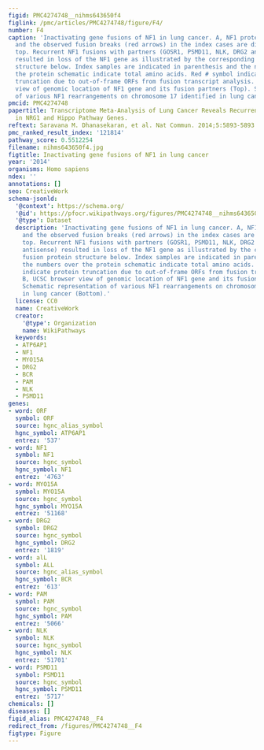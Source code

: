 ```yaml
---
figid: PMC4274748__nihms643650f4
figlink: /pmc/articles/PMC4274748/figure/F4/
number: F4
caption: 'Inactivating gene fusions of NF1 in lung cancer. A, NF1 protein schematic
  and the observed fusion breaks (red arrows) in the index cases are displayed on
  top. Recurrent NF1 fusions with partners (GOSR1, PSMD11, NLK, DRG2 and MYO15A antisense)
  resulted in loss of the NF1 gene as illustrated by the corresponding fusion protein
  structure below. Index samples are indicated in parenthesis and the numbers over
  the protein schematic indicate total amino acids. Red # symbol indicate protein
  truncation due to out-of-frame ORFs from fusion transcript analysis. B, UCSC browser
  view of genomic location of NF1 gene and its fusion partners (Top). Schematic representation
  of various NF1 rearrangements on chromosome 17 identified in lung cancer (Bottom).'
pmcid: PMC4274748
papertitle: Transcriptome Meta-Analysis of Lung Cancer Reveals Recurrent Aberrations
  in NRG1 and Hippo Pathway Genes.
reftext: Saravana M. Dhanasekaran, et al. Nat Commun. 2014;5:5893-5893.
pmc_ranked_result_index: '121814'
pathway_score: 0.5512254
filename: nihms643650f4.jpg
figtitle: Inactivating gene fusions of NF1 in lung cancer
year: '2014'
organisms: Homo sapiens
ndex: ''
annotations: []
seo: CreativeWork
schema-jsonld:
  '@context': https://schema.org/
  '@id': https://pfocr.wikipathways.org/figures/PMC4274748__nihms643650f4.html
  '@type': Dataset
  description: 'Inactivating gene fusions of NF1 in lung cancer. A, NF1 protein schematic
    and the observed fusion breaks (red arrows) in the index cases are displayed on
    top. Recurrent NF1 fusions with partners (GOSR1, PSMD11, NLK, DRG2 and MYO15A
    antisense) resulted in loss of the NF1 gene as illustrated by the corresponding
    fusion protein structure below. Index samples are indicated in parenthesis and
    the numbers over the protein schematic indicate total amino acids. Red # symbol
    indicate protein truncation due to out-of-frame ORFs from fusion transcript analysis.
    B, UCSC browser view of genomic location of NF1 gene and its fusion partners (Top).
    Schematic representation of various NF1 rearrangements on chromosome 17 identified
    in lung cancer (Bottom).'
  license: CC0
  name: CreativeWork
  creator:
    '@type': Organization
    name: WikiPathways
  keywords:
  - ATP6AP1
  - NF1
  - MYO15A
  - DRG2
  - BCR
  - PAM
  - NLK
  - PSMD11
genes:
- word: ORF
  symbol: ORF
  source: hgnc_alias_symbol
  hgnc_symbol: ATP6AP1
  entrez: '537'
- word: NF1
  symbol: NF1
  source: hgnc_symbol
  hgnc_symbol: NF1
  entrez: '4763'
- word: MYO15A
  symbol: MYO15A
  source: hgnc_symbol
  hgnc_symbol: MYO15A
  entrez: '51168'
- word: DRG2
  symbol: DRG2
  source: hgnc_symbol
  hgnc_symbol: DRG2
  entrez: '1819'
- word: alL
  symbol: ALL
  source: hgnc_alias_symbol
  hgnc_symbol: BCR
  entrez: '613'
- word: PAM
  symbol: PAM
  source: hgnc_symbol
  hgnc_symbol: PAM
  entrez: '5066'
- word: NLK
  symbol: NLK
  source: hgnc_symbol
  hgnc_symbol: NLK
  entrez: '51701'
- word: PSMD11
  symbol: PSMD11
  source: hgnc_symbol
  hgnc_symbol: PSMD11
  entrez: '5717'
chemicals: []
diseases: []
figid_alias: PMC4274748__F4
redirect_from: /figures/PMC4274748__F4
figtype: Figure
---
```

